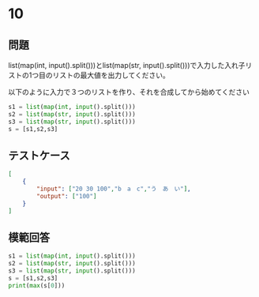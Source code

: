 # 10
## 問題

list(map(int, input().split()))とlist(map(str, input().split()))で入力した入れ子リストの1つ目のリストの最大値を出力してください。

以下のように入力で３つのリストを作り、それを合成してから始めてください
```python
s1 = list(map(int, input().split()))
s2 = list(map(str, input().split()))
s3 = list(map(str, input().split()))
s = [s1,s2,s3]
```
## テストケース

```json
[
	{
		"input": ["20 30 100","b　a　c","う　あ　い"],
		"output": ["100"]
	}
]
```

## 模範回答
```python
s1 = list(map(int, input().split()))
s2 = list(map(str, input().split()))
s3 = list(map(str, input().split()))
s = [s1,s2,s3]
print(max(s[0]))
```